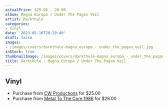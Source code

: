 ```yaml
---
actualPrice: $25.00 - 28.00
album: Magna Europa / Under The Pagan Veil
artist: Darkthule
categories:
- Vinyl
date: '2023-05-16T20:20:40'
draft: false
images:
- /images/covers/darkthule-magna_europa_-_under_the_pagan_veil.jpg
inStock: true
thumbnailImage: /images/covers/darkthule-magna_europa_-_under_the_pagan_veil-thumb.jpg
title: Darkthule - Magna Europa / Under The Pagan Veil
---
```


## Vinyl
* Purchase from [CW Productions](https://shop.cwproductions.net/products/darkthule-magna-europa-under-the-pagan-veil-lp) for $25.00
* Purchase from [Metal To The Core 1986](https://metaltothecore1986.com/shop/darkthule-magna-europa-under-the-pagan-veil-12-lp/) for $28.00
